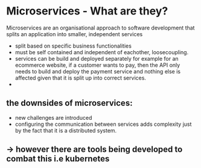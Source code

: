 # Microservices - What are they?

Microservices are an organisational approach to software development that splits an application into smaller, independent services 
- split based on specific business functionalities
- must be self contained and independent of eachother, loosecoupling.
- services can be build and deployed separately for example for an ecommerce website, if a customer wants to pay, then the API only needs to build and deploy the payment service and nothing else is affected given that it is split up into correct services.
- 

## the downsides of microservices:
- new challenges are introduced
- configuring the communication between services adds complexity just by the fact that it is a distributed system.

-> however there are tools being developed to combat this i.e kubernetes
- 

